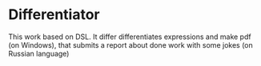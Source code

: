 # Differentiator
This work based on DSL. It differ differentiates 
expressions and make pdf (on Windows), that 
submits a report about done work with some jokes (on Russian language)
